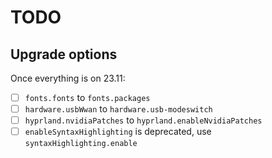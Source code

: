# TODO


## Upgrade options

Once everything is on 23.11:

- [ ] `fonts.fonts` to `fonts.packages`
- [ ] `hardware.usbWwan` to `hardware.usb-modeswitch`
- [ ] `hyprland.nvidiaPatches` to `hyprland.enableNvidiaPatches`
- [ ] `enableSyntaxHighlighting` is deprecated, use `syntaxHighlighting.enable`
